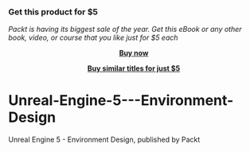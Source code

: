 
### Get this product for $5

<i>Packt is having its biggest sale of the year. Get this eBook or any other book, video, or course that you like just for $5 each</i>


<b><p align='center'>[Buy now](https://packt.link/9781804610435)</p></b>


<b><p align='center'>[Buy similar titles for just $5](https://subscription.packtpub.com/search)</p></b>


# Unreal-Engine-5---Environment-Design
Unreal Engine 5 - Environment Design, published by Packt
